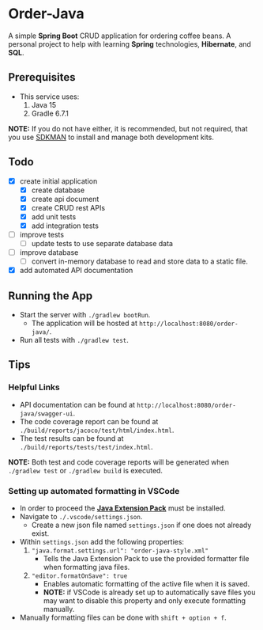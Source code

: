 # Order-Java
A simple **Spring Boot** CRUD application for ordering coffee beans. A personal project to help with learning **Spring** technologies, **Hibernate**, and **SQL**.

## Prerequisites
- This service uses:
    1. Java 15
    2. Gradle 6.7.1

**NOTE:** If you do not have either, it is recommended, but not required, that you use [SDKMAN](https://sdkman.io/) to install and manage both development kits.

## Todo
- [X] create initial application
    - [X] create database
    - [X] create api document
    - [X] create CRUD rest APIs
    - [X] add unit tests
    - [X] add integration tests
- [ ] improve tests
    - [ ] update tests to use separate database data
- [ ] improve database
    - [ ] convert in-memory database to read and store data to a static file.
- [X] add automated API documentation

## Running the App
- Start the server with `./gradlew bootRun`.
    - The application will be hosted at `http://localhost:8080/order-java/`.
- Run all tests with `./gradlew test`.

## Tips
### Helpful Links
- API documentation can be found at `http://localhost:8080/order-java/swagger-ui`.
- The code coverage report can be found at `./build/reports/jacoco/test/html/index.html`.
- The test results can be found at `./build/reports/tests/test/index.html`.

**NOTE:** Both test and code coverage reports will be generated when `./gradlew test` or `./gradlew build` is executed.

### Setting up automated formatting in VSCode
- In order to proceed the **[Java Extension Pack](https://marketplace.visualstudio.com/items?itemName=vscjava.vscode-java-pack)** must be installed.
- Navigate to `./.vscode/settings.json`.
    - Create a new json file named `settings.json` if one does not already exist.
- Within `settings.json` add the following properties:
    1. `"java.format.settings.url": "order-java-style.xml"`
        - Tells the Java Extension Pack to use the provided formatter file when formatting java files.
    2. `"editor.formatOnSave": true`
        - Enables automatic formatting of the active file when it is saved.
        - **NOTE:** if VSCode is already set up to automatically save files you may want to disable this property and only execute formatting manually.
- Manually formatting files can be done with `shift + option + f`.
